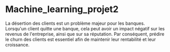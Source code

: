# Machine_learning_projet2
La désertion des clients est un problème majeur pour les banques. Lorsqu'un client quitte une banque, cela peut avoir un impact négatif sur les revenus de l'entreprise, ainsi que sur sa réputation. Par conséquent, prédire le churn des clients est essentiel afin de maintenir leur rentabilité et leur croissance. 
